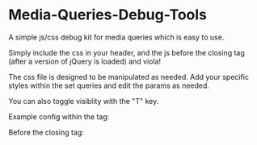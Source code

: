 Media-Queries-Debug-Tools
=========================

A simple js/css debug kit for media queries which is easy to use.

Simply include the css in your header, and the js before the closing </body> tag (after a version of jQuery is loaded) and viola!

The css file is designed to be manipulated as needed. Add your specific styles within the set queries and edit the params as needed.

You can also toggle visiblity with the "T" key.

Example config within the <head> tag:
<script src="http://ajax.googleapis.com/ajax/libs/jquery/1.8.2/jquery.min.js"></script>
<link rel="stylesheet" type="text/css" href="css-debug.css" />

Before the closing </body> tag:
<script src="css-debug.min.js"></script>